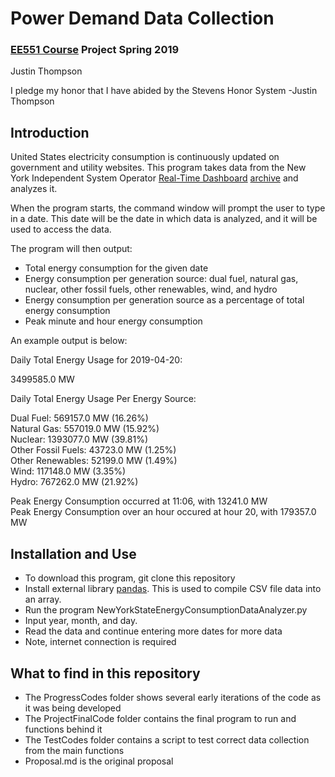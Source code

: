 # Power Demand Data Collection <br />
### [EE551 Course](https://github.com/sergulaydore/EE-551-Spring-2019 "Course Website") Project Spring 2019 <br />
Justin Thompson <br />

I pledge my honor that I have abided by the Stevens Honor System -Justin Thompson

## Introduction <br /> 

United States electricity consumption is continuously updated on government and utility websites.
This program takes data from the New York Independent System Operator [Real-Time Dashboard](https://www.nyiso.com/real-time-dashboard) [archive](http://mis.nyiso.com/public/P-63list.htm) and analyzes it. 

When the program starts, the command window will prompt the user to type in a date. This date will be the date in which data is analyzed, and it will be used to access the data. 

The program will then output: <br />
* Total energy consumption for the given date
* Energy consumption per generation source: dual fuel, natural gas, nuclear, other fossil fuels, other renewables, wind, and hydro
* Energy consumption per generation source as a percentage of total energy consumption
* Peak minute and hour energy consumption

An example output is below:

Daily Total Energy Usage for 2019-04-20: 

3499585.0 MW 

Daily Total Energy Usage Per Energy Source: 

Dual Fuel: 569157.0 MW (16.26%) <br />
Natural Gas: 557019.0 MW (15.92%) <br />
Nuclear: 1393077.0 MW (39.81%) <br />
Other Fossil Fuels: 43723.0 MW (1.25%) <br />
Other Renewables: 52199.0 MW (1.49%) <br />
Wind: 117148.0 MW (3.35%) <br />
Hydro: 767262.0 MW (21.92%) <br />

Peak Energy Consumption occurred at 11:06, with 13241.0 MW <br />
Peak Energy Consumption over an hour occured at hour 20, with 179357.0 MW

## Installation and Use <br />
* To download this program, git clone this repository
* Install external library [pandas](https://pandas.pydata.org/). This is used to compile CSV file data into an array.
* Run the program NewYorkStateEnergyConsumptionDataAnalyzer.py
* Input year, month, and day.
* Read the data and continue entering more dates for more data
* Note, internet connection is required

## What to find in this repository
* The ProgressCodes folder shows several early iterations of the code as it was being developed
* The ProjectFinalCode folder contains the final program to run and functions behind it
* The TestCodes folder contains a script to test correct data collection from the main functions
* Proposal.md is the original proposal
